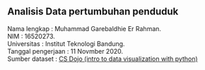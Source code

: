 ## Analisis Data pertumbuhan penduduk

Nama lengkap        : Muhammad Garebaldhie Er Rahman.\
NIM                 : 16520273.\
Universitas         : Institut Teknologi Bandung.\
Tanggal pengerjaan  : 11 Novmber 2020.\
Sumber dataset      : [CS Dojo (intro to data visualization with python)](https://www.csdojo.io/data)
